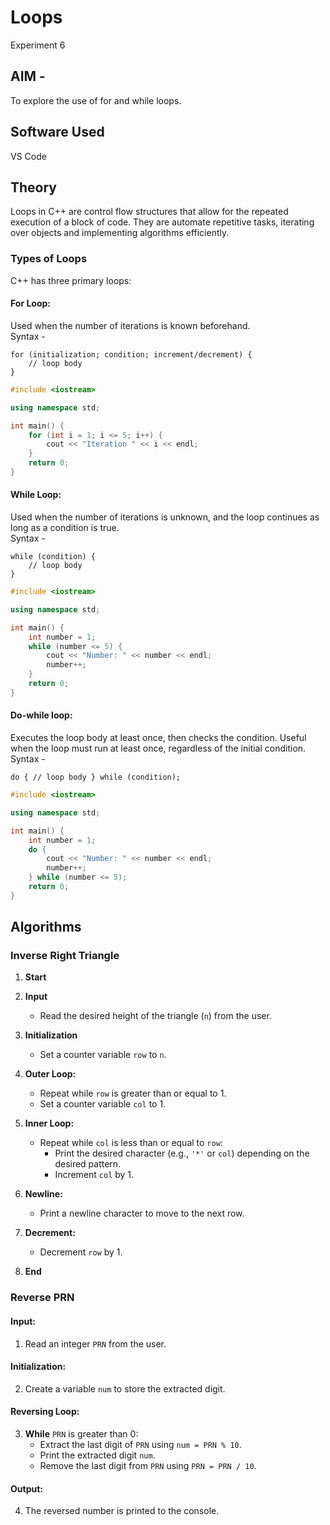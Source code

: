# Loops
Experiment 6
## AIM - 
To explore the use of for and while loops.
## Software Used
VS Code

## Theory
Loops in C++ are control flow structures that allow for the repeated execution of a block of code. They are automate repetitive tasks, iterating over objects and implementing algorithms efficiently.
### Types of Loops
C++ has three primary loops:

#### For Loop:
Used when the number of iterations is known beforehand.  
Syntax -
```
for (initialization; condition; increment/decrement) {
    // loop body
}
```
```cpp
#include <iostream>

using namespace std;

int main() {
    for (int i = 1; i <= 5; i++) {
        cout << "Iteration " << i << endl;
    }
    return 0;
}
```
#### While Loop:

Used when the number of iterations is unknown, and the loop continues as long as a condition is true.  
Syntax -
```
while (condition) {
    // loop body
}
```
```cpp
#include <iostream>

using namespace std;

int main() {
    int number = 1;
    while (number <= 5) {
        cout << "Number: " << number << endl;
        number++;
    }
    return 0;
}
```
#### Do-while loop:

Executes the loop body at least once, then checks the condition.
Useful when the loop must run at least once, regardless of the initial condition.  
Syntax -

```
do { // loop body } while (condition);
```
```cpp
#include <iostream>

using namespace std;

int main() {
    int number = 1;
    do {
        cout << "Number: " << number << endl;
        number++;
    } while (number <= 5);
    return 0;
}
```
## Algorithms
### Inverse Right Triangle

1. **Start**

2. **Input**
   - Read the desired height of the triangle (`n`) from the user.

3. **Initialization**
   - Set a counter variable `row` to `n`.

4. **Outer Loop:**
   - Repeat while `row` is greater than or equal to 1.
   - Set a counter variable `col` to 1.

5. **Inner Loop:**
   - Repeat while `col` is less than or equal to `row`:
     - Print the desired character (e.g., `'*'` or `col`) depending on the desired pattern.
     - Increment `col` by 1.

6. **Newline:**
   - Print a newline character to move to the next row.

7. **Decrement:**
   - Decrement `row` by 1.

8. **End**


### Reverse PRN
#### Input:
1. Read an integer `PRN` from the user.

#### Initialization:
2. Create a variable `num` to store the extracted digit.

#### Reversing Loop:
3. **While** `PRN` is greater than 0:
   - Extract the last digit of `PRN` using `num = PRN % 10`.
   - Print the extracted digit `num`.
   - Remove the last digit from `PRN` using `PRN = PRN / 10`.

#### Output:
4. The reversed number is printed to the console.
